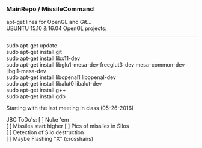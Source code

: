 ### MainRepo / MissileCommand
apt-get lines for OpenGL and Git...  
UBUNTU 15.10 & 16.04 OpenGL projects:

--------------------------------------------  
sudo apt-get update  
sudo apt-get install git  
sudo apt-get install libx11-dev  
sudo apt-get install libglu1-mesa-dev freeglut3-dev mesa-common-dev libgl1-mesa-dev  
sudo apt-get install libopenal1 libopenal-dev  
sudo apt-get install libalut0 libalut-dev  
sudo apt-get install g++  
sudo apt-get install gdb  

Starting with the last meeting in class (05-26-2016)

JBC ToDo's: 
[ ] Nuke 'em  
[ ] Missiles start higher 
[ ] Pics of missiles in Silos  
[ ] Detection of Silo destruction  
[ ] Maybe Flashing "X" (crosshairs)  
